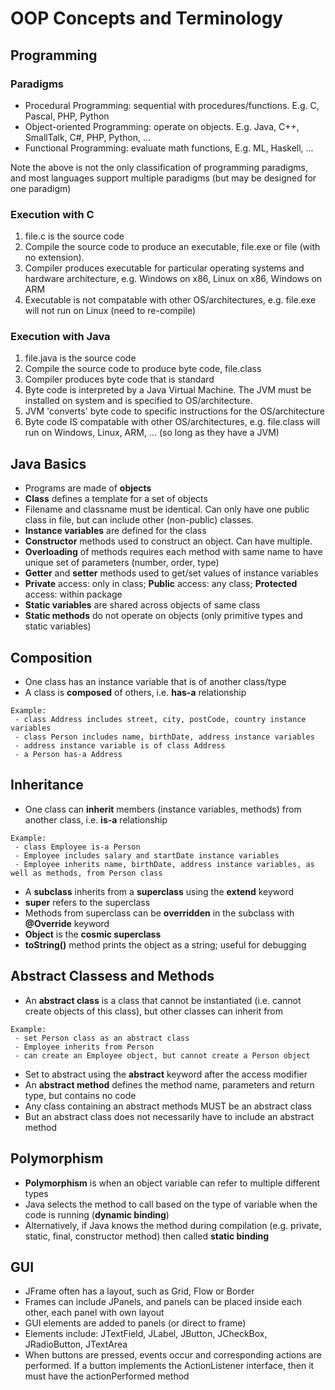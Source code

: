 # OOP Concepts and Terminology

## Programming

### Paradigms

* Procedural Programming: sequential with procedures/functions. E.g. C, Pascal, PHP, Python
* Object-oriented Programming: operate on objects. E.g. Java, C++, SmallTalk, C#, PHP, Python, ...
* Functional Programming: evaluate math functions, E.g. ML, Haskell, ...

Note the above is not the only classification of programming paradigms, and most languages support multiple paradigms (but may be designed for one paradigm)

### Execution with C

1. file.c is the source code
2. Compile the source code to produce an executable, file.exe or file (with no extension). 
3. Compiler produces executable for particular operating systems and hardware architecture, e.g. Windows on x86, Linux on x86, Windows on ARM
4. Executable is not compatable with other OS/architectures, e.g. file.exe will not run on Linux (need to re-compile)

### Execution with Java

1. file.java is the source code
2. Compile the source code to produce byte code, file.class
3. Compiler produces byte code that is standard
4. Byte code is interpreted by a Java Virtual Machine. The JVM must be installed on system and is specified to OS/architecture.
5. JVM 'converts' byte code to specific instructions for the OS/architecture
6. Byte code IS compatable with other OS/architectures, e.g. file.class will run on Windows, Linux, ARM, ... (so long as they have a JVM)

## Java Basics

* Programs are made of **objects**
* **Class** defines a template for a set of objects
* Filename and classname must be identical. Can only have one public class in file, but can include other (non-public) classes.
* **Instance variables** are defined for the class
* **Constructor** methods used to construct an object. Can have multiple.
* **Overloading** of methods requires each method with same name to have unique set of parameters (number, order, type)
* **Getter** and **setter** methods used to get/set values of instance variables
* **Private** access: only in class; **Public** access: any class; **Protected** access: within package
* **Static variables** are shared across objects of same class
* **Static methods** do not operate on objects (only primitive types and static variables)

## Composition

* One class has an instance variable that is of another class/type
* A class is **composed** of others, i.e. **has-a** relationship
```
Example:
 - class Address includes street, city, postCode, country instance variables
 - class Person includes name, birthDate, address instance variables
 - address instance variable is of class Address
 - a Person has-a Address
 ```

## Inheritance

* One class can **inherit** members (instance variables, methods) from another class, i.e. **is-a** relationship
```
Example:
 - class Employee is-a Person
 - Employee includes salary and startDate instance variables
 - Employee inherits name, birthDate, address instance variables, as well as methods, from Person class
```
* A **subclass** inherits from a **superclass** using the **extend** keyword
* **super** refers to the superclass
* Methods from superclass can be **overridden** in the subclass with **@Override** keyword
* **Object** is the **cosmic superclass**
* **toString()** method prints the object as a string; useful for debugging

## Abstract Classess and Methods

* An **abstract class** is a class that cannot be instantiated (i.e. cannot create objects of this class), but other classes can inherit from
```
Example:
 - set Person class as an abstract class
 - Employee inherits from Person
 - can create an Employee object, but cannot create a Person object
 ```
 * Set to abstract using the **abstract** keyword after the access modifier
 * An **abstract method** defines the method name, parameters and return type, but contains no code
 * Any class containing an abstract methods MUST be an abstract class
 * But an abstract class does not necessarily have to include an abstract method
 
 ## Polymorphism
 
 * **Polymorphism** is when an object variable can refer to multiple different types
 * Java selects the method to call based on the type of variable when the code is running (**dynamic binding**)
 * Alternatively, if Java knows the method during compilation (e.g. private, static, final, constructor method) then called **static binding**
 
 ## GUI
 
 * JFrame often has a layout, such as Grid, Flow or Border
 * Frames can include JPanels, and panels can be placed inside each other, each panel with own layout
 * GUI elements are added to panels (or direct to frame)
 * Elements include: JTextField, JLabel, JButton, JCheckBox, JRadioButton, JTextArea
 * When buttons are pressed, events occur and corresponding actions are performed. If a button implements the ActionListener interface, then it must have the actionPerformed method
 
